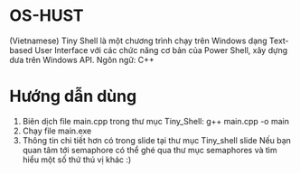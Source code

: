 # OS-HUST
(Vietnamese) Tiny Shell là một chương trình chạy trên Windows dạng Text-based User Interface với các chức năng cơ bản của Power Shell, xây dựng dưa trên Windows API.
Ngôn ngữ: C++

# Hướng dẫn dùng
1. Biên dịch file main.cpp trong thư mục Tiny_Shell: g++ main.cpp -o main
2. Chạy file main.exe
3. Thông tin chi tiết hơn có trong slide tại thư mục Tiny_shell slide
Nếu bạn quan tâm tới semaphore có thể ghé qua thư mục semaphores và tìm hiểu một số thứ thú vị khác :)
